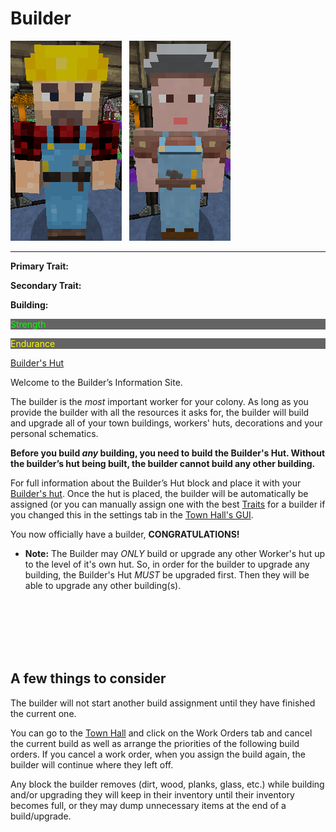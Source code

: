 # Builder

<div class="infobox box text-center">
<img src="../../assets/images/workers/builder_m.png" alt="Builder Male" />&nbsp;&nbsp;&nbsp;<img src="../../assets/images/workers/builder_f.png" alt="Builder Female" />
<hr />
  <div class="row section-text text-left">
    <div class="col">
      <p><strong>Primary Trait:</strong></p>
      <p><strong>Secondary Trait:</strong></p>
      <p><strong>Building:</strong></p>
    </div>
    <div class="col">
      <p style="background-color:rgb(100, 100, 100); color:rgb(0, 255, 0);">Strength</p>
      <p style="background-color:rgb(100, 100, 100); color:rgb(255, 255, 0);">Endurance</p>
      <p><a href="../buildings/builder">Builder's Hut</a></p>
    </div>
  </div>
</div>

Welcome to the Builder’s Information Site.

The builder is the *most* important worker for your colony. As long as you provide the builder with all the resources it asks for, the builder will build and upgrade all of your town buildings, workers' huts, decorations and your personal schematics. 

**Before you build *any* building, you need to build the Builder's Hut. Without the builder’s hut being built, the builder cannot build any other building.**

For full information about the Builder’s Hut block and place it with your [Builder's hut](../../source/buildings/builder). Once the hut is placed, the builder will be automatically be assigned (or you can manually assign one with the best [Traits](../../source/tutorials/worker_info) for a builder if you changed this in the settings tab in the [Town Hall's GUI](../../source/buildings/townhall).

You now officially have a builder, **CONGRATULATIONS!**

- **Note:** The Builder may *ONLY* build or upgrade any other Worker's hut up to the level of it's own hut. So, in order for the builder to upgrade any building, the Builder's Hut *MUST* be upgraded first. Then they will be able to upgrade any other building(s).

<br><br><br><br><br>

## A few things to consider

The builder will not start another build assignment until they have finished the current one.

You can go to the [Town Hall](../../source/buildings/townhall) and click on the Work Orders tab and cancel the current build as well as arrange the priorities of the following build orders. If you cancel a work order, when you assign the build again, the builder will continue where they left off.

Any block the builder removes (dirt, wood, planks, glass, etc.) while building and/or upgrading they will keep in their inventory until their inventory becomes full, or they may dump unnecessary items at the end of a build/upgrade.
